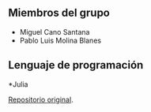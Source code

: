 ## Miembros del grupo

* Miguel Cano Santana
* Pablo Luis Molina Blanes

## Lenguaje de programación

*Julia

[Repositorio original](https://github.com/LuisJoseSanchez/aprende-un-lenguaje-en-un-dia).

